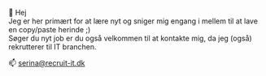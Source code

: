 👋 Hej
<br>Jeg er her primært for at lære nyt og sniger mig engang i mellem til at lave en copy/paste herinde ;) 
<br>Søger du nyt job er du også velkommen til at kontakte mig, da jeg (også) rekrutterer til IT branchen. 

📫 serina@recruit-it.dk
